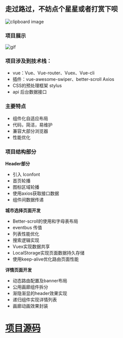 ## 走过路过，不妨点个星星或者打赏下呗
![clipboard image](https://user-images.githubusercontent.com/31888710/43787183-0402c67a-9a9d-11e8-8d44-1e8a02899d39.jpg)
### 项目展示
![gif](https://user-images.githubusercontent.com/31888710/43790258-a76b8b10-9aa4-11e8-887f-f61c40ccba61.gif)

### 项目涉及到技术栈：
- vue：Vue、Vue-router、Vuex、Vue-cli
- 插件：vue-awesome-swiper、better-scroll Axios
- CSS的预处理框架 stylus
- api 后台数据接口

### 主要特点
- 组件化自适应布局
- 代码，简洁，易维护
- 兼容大部分浏览器
- 性能优化

### 项目结构部分
**Header部分**
- 引入 Iconfont
- 首页轮播
- 图标区域轮播
- 使用axios获取接口数据
- 组件间数据传递

**城市选择页面开发**

- Better-scroll的使用和字母表布局
- eventbus 传值
- 列表性能优化
- 搜索逻辑实现
- Vuex实现数据共享
- LocalStorage实现页面数据持久存储
- 使用keep-alive优化路由页面性能

**详情页面开发**

- 动态路由配置及banner布局
- 公用画廊组件拆分
- 渐隐渐显的header效果实现
- 递归组件实现详情列表
- 画廊动画效果封装

# [ 项目源码 ](https://github.com/qqlcx5/Gowhere)
